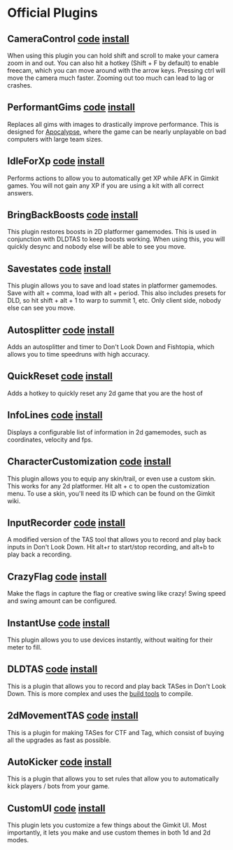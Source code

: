 # Official Plugins

## CameraControl [code](./CameraControl.js) [install](https://gimloader.github.io/install/?installUrl=https://raw.githubusercontent.com/Gimloader/client-plugins/main/plugins/CameraControl.js)

When using this plugin you can hold shift and scroll to make your camera zoom in and out. You can also hit a hotkey (Shift + F by default) to enable freecam, which you can move around with the arrow keys. Pressing ctrl will move the camera much faster. Zooming out too much can lead to lag or crashes.

## PerformantGims [code](./PerformantGims.js) [install](https://gimloader.github.io/install/?installUrl=https://raw.githubusercontent.com/Gimloader/client-plugins/main/plugins/PerformantGims.js)

Replaces all gims with images to drastically improve performance. This is designed for [Apocalypse](https://gimkit.wiki/wiki/Apocalypse), where the game can be nearly unplayable on bad computers with large team sizes.

## IdleForXp [code](./IdleForXp.js) [install](https://gimloader.github.io/install/?installUrl=https://raw.githubusercontent.com/Gimloader/client-plugins/main/plugins/IdleForXp.js)

Performs actions to allow you to automatically get XP while AFK in Gimkit games. You will not gain any XP if you are using a kit with all correct answers.

## BringBackBoosts [code](./BringBackBoosts.js) [install](https://gimloader.github.io/install/?installUrl=https://raw.githubusercontent.com/Gimloader/client-plugins/main/plugins/BringBackBoosts.js)

This plugin restores boosts in 2D platformer gamemodes. This is used in conjunction with DLDTAS to keep boosts working. When using this, you will quickly desync and nobody else will be able to see you move.

## Savestates [code](./Savestates.js) [install](https://gimloader.github.io/install/?installUrl=https://raw.githubusercontent.com/Gimloader/client-plugins/main/plugins/Savestates.js)

This plugin allows you to save and load states in platformer gamemodes. Save with alt + comma, load with alt + period. This also includes presets for DLD, so hit shift + alt + 1 to warp to summit 1, etc. Only client side, nobody else can see you move.

## Autosplitter [code](./Autosplitter) [install](https://gimloader.github.io/install/?installUrl=https://raw.githubusercontent.com/Gimloader/client-plugins/main/plugins/Autosplitter/build/Autosplitter.js)

Adds an autosplitter and timer to Don't Look Down and Fishtopia, which allows you to time speedruns with high accuracy.

## QuickReset [code](./QuickReset.js) [install](https://gimloader.github.io/install/?installUrl=https://raw.githubusercontent.com/Gimloader/client-plugins/main/plugins/QuickReset.js)

Adds a hotkey to quickly reset any 2d game that you are the host of

## InfoLines [code](./InfoLines) [install](https://gimloader.github.io/install/?installUrl=https://raw.githubusercontent.com/Gimloader/client-plugins/main/plugins/InfoLines/build/InfoLines.js)

Displays a configurable list of information in 2d gamemodes, such as coordinates, velocity and fps.

## CharacterCustomization [code](./CharacterCustomization/build/CharacterCustomization.js) [install](https://gimloader.github.io/install/?installUrl=https://raw.githubusercontent.com/Gimloader/client-plugins/main/plugins/CharacterCustomization/build/CharacterCustomization.js)

This plugin allows you to equip any skin/trail, or even use a custom skin. This works for any 2d platformer. Hit alt + c to open the customization menu. To use a skin, you'll need its ID which can be found on the Gimkit wiki.

## InputRecorder [code](./InputRecorder) [install](https://gimloader.github.io/install/?installUrl=https://raw.githubusercontent.com/Gimloader/client-plugins/main/plugins/InputRecorder/build/InputRecorder.js)

A modified version of the TAS tool that allows you to record and play back inputs in Don't Look Down. Hit alt+r to start/stop recording, and alt+b to play back a recording.

## CrazyFlag [code](./CrazyFlag.js) [install](https://gimloader.github.io/install/?installUrl=https://raw.githubusercontent.com/Gimloader/client-plugins/main/plugins/CrazyFlag.js)

Make the flags in capture the flag or creative swing like crazy! Swing speed and swing amount can be configured.

## InstantUse [code](./InstantUse.js) [install](https://gimloader.github.io/install/?installUrl=https://raw.githubusercontent.com/Gimloader/client-plugins/main/plugins/InstantUse.js)

This plugin allows you to use devices instantly, without waiting for their meter to fill.

## DLDTAS [code](./DLDTAS) [install](https://gimloader.github.io/install/?installUrl=https://raw.githubusercontent.com/Gimloader/client-plugins/main/plugins/DLDTAS/build/DLDTAS.js)

This is a plugin that allows you to record and play back TASes in Don't Look Down. This is more complex and uses the [build tools](../buildTools) to compile.

## 2dMovementTAS [code](./2dMovementTAS) [install](https://gimloader.github.io/install/?installUrl=https://raw.githubusercontent.com/Gimloader/client-plugins/main/plugins/2dMovementTAS/build/2dMovementTAS.js)

This is a plugin for making TASes for CTF and Tag, which consist of buying all the upgrades as fast as possible.

## AutoKicker [code](./AutoKicker) [install](https://gimloader.github.io/install/?installUrl=https://raw.githubusercontent.com/Gimloader/client-plugins/main/plugins/AutoKicker/build/AutoKicker.js)

This is a plugin that allows you to set rules that allow you to automatically kick players / bots from your game.

## CustomUI [code](./CustomUI) [install](https://gimloader.github.io/install/?installUrl=https://raw.githubusercontent.com/Gimloader/client-plugins/main/plugins/CustomUI/build/CustomUI.js)

This plugin lets you customize a few things about the Gimkit UI. Most importantly, it lets you make and use custom themes in both 1d and 2d modes.